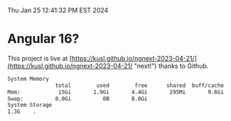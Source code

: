 Thu Jan 25 12:41:32 PM EST 2024

# Angular 16?


This project is live at [https://kusl.github.io/ngnext-2023-04-21/](https://kusl.github.io/ngnext-2023-04-21/ "next!") thanks to Github.

```bash
System Memory
               total        used        free      shared  buff/cache   available
Mem:            15Gi       1.9Gi       4.4Gi       295Mi       9.6Gi        13Gi
Swap:          8.0Gi          0B       8.0Gi
System Storage
1.3G	.
```
```bash
